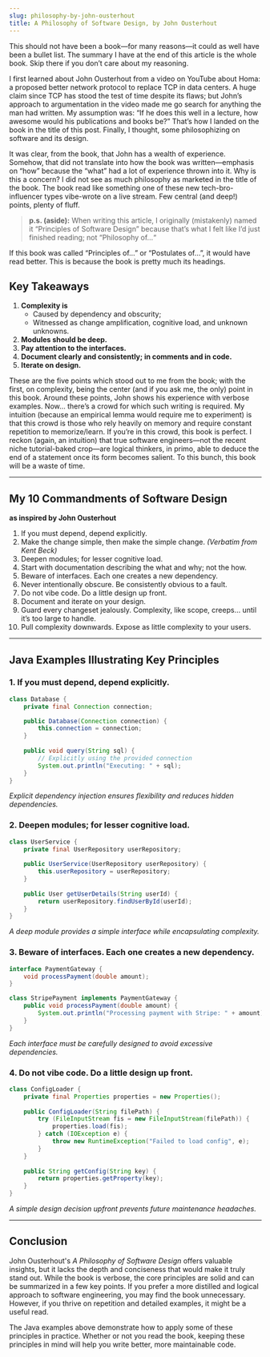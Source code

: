 ```yaml
---
slug: philosophy-by-john-ousterhout
title: A Philosophy of Software Design, by John Ousterhout
---
```


This should not have been a book—for many reasons—it could as well have been a bullet list. The summary I have at the end of this article is the whole book. Skip there if you don’t care about my reasoning.

<!-- truncate -->

I first learned about John Ousterhout from a video on YouTube about Homa: a proposed better network protocol to replace TCP in data centers. A huge claim since TCP has stood the test of time despite its flaws; but John’s approach to argumentation in the video made me go search for anything the man had written. My assumption was: “If he does this well in a lecture, how awesome would his publications and books be?” That’s how I landed on the book in the title of this post. Finally, I thought, some philosophizing on software and its design.

It was clear, from the book, that John has a wealth of experience. Somehow, that did not translate into how the book was written—emphasis on “how” because the “what” had a lot of experience thrown into it. Why is this a concern? I did not see as much philosophy as marketed in the title of the book. The book read like something one of these new tech-bro-influencer types vibe-wrote on a live stream. Few central (and deep!) points, plenty of fluff.

> **p.s. (aside):** When writing this article, I originally (mistakenly) named it “Principles of Software Design” because that’s what I felt like I’d just finished reading; not “Philosophy of…“

If this book was called “Principles of…” or “Postulates of…”, it would have read better. This is because the book is pretty much its headings.

## Key Takeaways

1. **Complexity is**
   - Caused by dependency and obscurity;
   - Witnessed as change amplification, cognitive load, and unknown unknowns.
2. **Modules should be deep.**
3. **Pay attention to the interfaces.**
4. **Document clearly and consistently; in comments and in code.**
5. **Iterate on design.**

These are the five points which stood out to me from the book; with the first, on complexity, being the center (and if you ask me, the only) point in this book. Around these points, John shows his experience with verbose examples. Now… there’s a crowd for which such writing is required. My intuition (because an empirical lemma would require me to experiment) is that this crowd is those who rely heavily on memory and require constant repetition to memorize/learn. If you’re in this crowd, this book is perfect. I reckon (again, an intuition) that true software engineers—not the recent niche tutorial-baked crop—are logical thinkers, in primo, able to deduce the end of a statement once its form becomes salient. To this bunch, this book will be a waste of time.

---

## My 10 Commandments of Software Design
**as inspired by John Ousterhout**

1. If you must depend, depend explicitly.
2. Make the change simple, then make the simple change. *(Verbatim from Kent Beck)*
3. Deepen modules; for lesser cognitive load.
4. Start with documentation describing the what and why; not the how.
5. Beware of interfaces. Each one creates a new dependency.
6. Never intentionally obscure. Be consistently obvious to a fault.
7. Do not vibe code. Do a little design up front.
8. Document and iterate on your design.
9. Guard every changeset jealously. Complexity, like scope, creeps… until it’s too large to handle.
10. Pull complexity downwards. Expose as little complexity to your users.

---

## Java Examples Illustrating Key Principles

### 1. **If you must depend, depend explicitly.**
```java
class Database {
    private final Connection connection;

    public Database(Connection connection) {
        this.connection = connection;
    }
    
    public void query(String sql) {
        // Explicitly using the provided connection
        System.out.println("Executing: " + sql);
    }
}
```
*Explicit dependency injection ensures flexibility and reduces hidden dependencies.*

### 2. **Deepen modules; for lesser cognitive load.**
```java
class UserService {
    private final UserRepository userRepository;
    
    public UserService(UserRepository userRepository) {
        this.userRepository = userRepository;
    }
    
    public User getUserDetails(String userId) {
        return userRepository.findUserById(userId);
    }
}
```
*A deep module provides a simple interface while encapsulating complexity.*

### 3. **Beware of interfaces. Each one creates a new dependency.**
```java
interface PaymentGateway {
    void processPayment(double amount);
}

class StripePayment implements PaymentGateway {
    public void processPayment(double amount) {
        System.out.println("Processing payment with Stripe: " + amount);
    }
}
```
*Each interface must be carefully designed to avoid excessive dependencies.*

### 4. **Do not vibe code. Do a little design up front.**
```java
class ConfigLoader {
    private final Properties properties = new Properties();
    
    public ConfigLoader(String filePath) {
        try (FileInputStream fis = new FileInputStream(filePath)) {
            properties.load(fis);
        } catch (IOException e) {
            throw new RuntimeException("Failed to load config", e);
        }
    }
    
    public String getConfig(String key) {
        return properties.getProperty(key);
    }
}
```
*A simple design decision upfront prevents future maintenance headaches.*

---

## Conclusion

John Ousterhout's *A Philosophy of Software Design* offers valuable insights, but it lacks the depth and conciseness that would make it truly stand out. While the book is verbose, the core principles are solid and can be summarized in a few key points. If you prefer a more distilled and logical approach to software engineering, you may find the book unnecessary. However, if you thrive on repetition and detailed examples, it might be a useful read.

The Java examples above demonstrate how to apply some of these principles in practice. Whether or not you read the book, keeping these principles in mind will help you write better, more maintainable code.